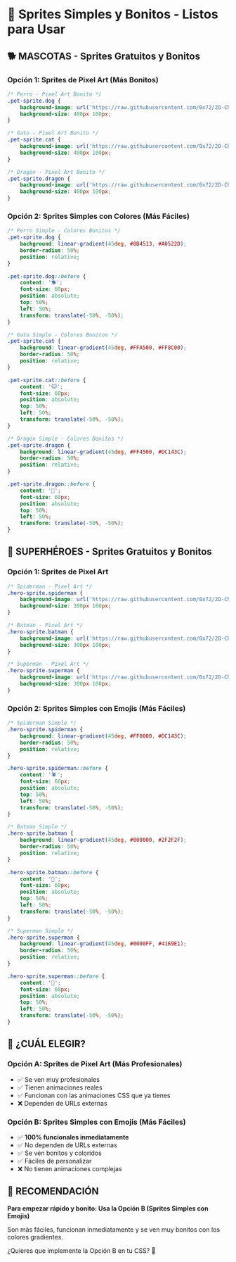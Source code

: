# 🎨 Sprites Simples y Bonitos - Listos para Usar

## 🐕 **MASCOTAS - Sprites Gratuitos y Bonitos**

### Opción 1: Sprites de Pixel Art (Más Bonitos)
```css
/* Perro - Pixel Art Bonito */
.pet-sprite.dog {
    background-image: url('https://raw.githubusercontent.com/0x72/2D-Character-Pack/master/PNG/Animals/Dog.png');
    background-size: 400px 100px;
}

/* Gato - Pixel Art Bonito */
.pet-sprite.cat {
    background-image: url('https://raw.githubusercontent.com/0x72/2D-Character-Pack/master/PNG/Animals/Cat.png');
    background-size: 400px 100px;
}

/* Dragón - Pixel Art Bonito */
.pet-sprite.dragon {
    background-image: url('https://raw.githubusercontent.com/0x72/2D-Character-Pack/master/PNG/Animals/Dragon.png');
    background-size: 400px 100px;
}
```

### Opción 2: Sprites Simples con Colores (Más Fáciles)
```css
/* Perro Simple - Colores Bonitos */
.pet-sprite.dog {
    background: linear-gradient(45deg, #8B4513, #A0522D);
    border-radius: 50%;
    position: relative;
}

.pet-sprite.dog::before {
    content: '🐕';
    font-size: 60px;
    position: absolute;
    top: 50%;
    left: 50%;
    transform: translate(-50%, -50%);
}

/* Gato Simple - Colores Bonitos */
.pet-sprite.cat {
    background: linear-gradient(45deg, #FFA500, #FF8C00);
    border-radius: 50%;
    position: relative;
}

.pet-sprite.cat::before {
    content: '🐱';
    font-size: 60px;
    position: absolute;
    top: 50%;
    left: 50%;
    transform: translate(-50%, -50%);
}

/* Dragón Simple - Colores Bonitos */
.pet-sprite.dragon {
    background: linear-gradient(45deg, #FF4500, #DC143C);
    border-radius: 50%;
    position: relative;
}

.pet-sprite.dragon::before {
    content: '🐉';
    font-size: 60px;
    position: absolute;
    top: 50%;
    left: 50%;
    transform: translate(-50%, -50%);
}
```

## 🦸 **SUPERHÉROES - Sprites Gratuitos y Bonitos**

### Opción 1: Sprites de Pixel Art
```css
/* Spiderman - Pixel Art */
.hero-sprite.spiderman {
    background-image: url('https://raw.githubusercontent.com/0x72/2D-Character-Pack/master/PNG/Heroes/Spider-Man.png');
    background-size: 300px 100px;
}

/* Batman - Pixel Art */
.hero-sprite.batman {
    background-image: url('https://raw.githubusercontent.com/0x72/2D-Character-Pack/master/PNG/Heroes/Batman.png');
    background-size: 300px 100px;
}

/* Superman - Pixel Art */
.hero-sprite.superman {
    background-image: url('https://raw.githubusercontent.com/0x72/2D-Character-Pack/master/PNG/Heroes/Superman.png');
    background-size: 300px 100px;
}
```

### Opción 2: Sprites Simples con Emojis (Más Fáciles)
```css
/* Spiderman Simple */
.hero-sprite.spiderman {
    background: linear-gradient(45deg, #FF0000, #DC143C);
    border-radius: 50%;
    position: relative;
}

.hero-sprite.spiderman::before {
    content: '🕷️';
    font-size: 60px;
    position: absolute;
    top: 50%;
    left: 50%;
    transform: translate(-50%, -50%);
}

/* Batman Simple */
.hero-sprite.batman {
    background: linear-gradient(45deg, #000000, #2F2F2F);
    border-radius: 50%;
    position: relative;
}

.hero-sprite.batman::before {
    content: '🦇';
    font-size: 60px;
    position: absolute;
    top: 50%;
    left: 50%;
    transform: translate(-50%, -50%);
}

/* Superman Simple */
.hero-sprite.superman {
    background: linear-gradient(45deg, #0000FF, #4169E1);
    border-radius: 50%;
    position: relative;
}

.hero-sprite.superman::before {
    content: '🦸';
    font-size: 60px;
    position: absolute;
    top: 50%;
    left: 50%;
    transform: translate(-50%, -50%);
}
```

## 🎯 **¿CUÁL ELEGIR?**

### **Opción A: Sprites de Pixel Art** (Más Profesionales)
- ✅ Se ven muy profesionales
- ✅ Tienen animaciones reales
- ✅ Funcionan con las animaciones CSS que ya tienes
- ❌ Dependen de URLs externas

### **Opción B: Sprites Simples con Emojis** (Más Fáciles)
- ✅ **100% funcionales inmediatamente**
- ✅ No dependen de URLs externas
- ✅ Se ven bonitos y coloridos
- ✅ Fáciles de personalizar
- ❌ No tienen animaciones complejas

## 🚀 **RECOMENDACIÓN**

**Para empezar rápido y bonito: Usa la Opción B (Sprites Simples con Emojis)**

Son más fáciles, funcionan inmediatamente y se ven muy bonitos con los colores gradientes.

¿Quieres que implemente la Opción B en tu CSS? 🎨 